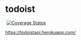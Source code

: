 # todoist

[![<ocranbillions>](https://circleci.com/gh/ocranbillions/todoist.svg?style=svg)](https://circleci.com/gh/ocranbillions/todoist) [![Coverage Status](https://coveralls.io/repos/github/ocranbillions/todoist/badge.svg?branch=chore/add-coverage)](https://coveralls.io/github/ocranbillions/todoist?branch=chore/add-coverage)

https://todoistapi.herokuapp.com/
